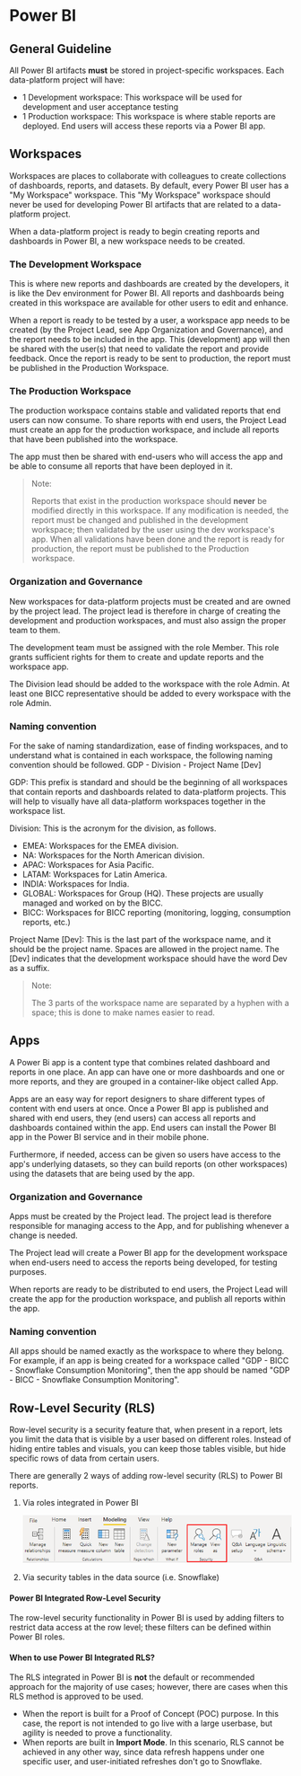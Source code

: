 # Power BI

## General Guideline

All Power BI artifacts **must** be stored in project-specific workspaces. Each data-platform project will have:

* 1 Development workspace: This workspace will be used for development and user acceptance testing
* 1 Production workspace: This workspace is where stable reports are deployed. End users will access these reports via a Power BI app. 

## Workspaces

Workspaces are places to collaborate with colleagues to create collections of dashboards, reports, and datasets. By default, every Power BI user has a "My Workspace" workspace. This "My Workspace" workspace should never be used for developing Power BI artifacts that are related to a data-platform project.

When a data-platform project is ready to begin creating reports and dashboards in Power BI, a new workspace needs to be created.

### The Development Workspace

This is where new reports and dashboards are created by the developers, it is like the Dev environment for Power BI. All reports and dashboards being created in this workspace are available for other users to edit and enhance.

When a report is ready to be tested by a user, a workspace app needs to be created \(by the Project Lead, see App Organization and Governance\), and the report needs to be included in the app. This \(development\) app will then be shared with the user\(s\) that need to validate the report and provide feedback. Once the report is ready to be sent to production, the report must be published in the Production Workspace.

### The Production Workspace

The production workspace contains stable and validated reports that end users can now consume. To share reports with end users, the Project Lead must create an app for the production workspace, and include all reports that have been published into the workspace.

The app must then be shared with end-users who will access the app and be able to consume all reports that have been deployed in it.

> Note:
>
> Reports that exist in the production workspace should **never** be modified directly in this workspace. If any modification is needed, the report must be changed and published in the development workspace; then validated by the user using the dev workspace's app. When all validations have been done and the report is ready for production, the report must be published to the Production workspace.

### Organization and Governance

New workspaces for data-platform projects must be created and are owned by the project lead. The project lead is therefore in charge of creating the development and production workspaces, and must also assign the proper team to them.

The development team must be assigned with the role Member. This role grants sufficient rights for them to create and update reports and the workspace app.

The Division lead should be added to the workspace with the role Admin. At least one BICC representative should be added to every workspace with the role Admin.

### Naming convention

For the sake of naming standardization, ease of finding workspaces, and to understand what is contained in each workspace, the following naming convention should be followed. GDP - Division - Project Name \[Dev\]

GDP: This prefix is standard and should be the beginning of all workspaces that contain reports and dashboards related to data-platform projects. This will help to visually have all data-platform workspaces together in the workspace list.

Division: This is the acronym for the division, as follows.

* EMEA: Workspaces for the EMEA division.
* NA: Workspaces for the North American division.
* APAC: Workspaces for Asia Pacific.
* LATAM: Workspaces for Latin America.
* INDIA: Workspaces for India.
* GLOBAL: Workspaces for Group \(HQ\). These projects are usually managed and worked on by the BICC.
* BICC: Workspaces for BICC reporting \(monitoring, logging, consumption reports, etc.\) 

Project Name \[Dev\]: This is the last part of the workspace name, and it should be the project name. Spaces are allowed in the project name. The \[Dev\] indicates that the development workspace should have the word Dev as a suffix.

> Note:
>
> The 3 parts of the workspace name are separated by a hyphen with a space; this is done to make names easier to read.

## Apps

A Power Bi app is a content type that combines related dashboard and reports in one place. An app can have one or more dashboards and one or more reports, and they are grouped in a container-like object called App.

Apps are an easy way for report designers to share different types of content with end users at once. Once a Power BI app is published and shared with end users, they \(end users\) can access all reports and dashboards contained within the app. End users can install the Power BI app in the Power BI service and in their mobile phone.

Furthermore, if needed, access can be given so users have access to the app's underlying datasets, so they can build reports \(on other workspaces\) using the datasets that are being used by the app.

### Organization and Governance

Apps must be created by the Project lead. The project lead is therefore responsible for managing access to the App, and for publishing whenever a change is needed.

The Project lead will create a Power BI app for the development workspace when end-users need to access the reports being developed, for testing purposes.

When reports are ready to be distributed to end users, the Project Lead will create the app for the production workspace, and publish all reports within the app.

### Naming convention

All apps should be named exactly as the workspace to where they belong. For example, if an app is being created for a workspace called "GDP - BICC - Snowflake Consumption Monitoring", then the app should be named "GDP - BICC - Snowflake Consumption Monitoring".

## Row-Level Security \(RLS\)

Row-level security is a security feature that, when present in a report, lets you limit the data that is visible by a user based on different roles. Instead of hiding entire tables and visuals, you can keep those tables visible, but hide specific rows of data from certain users. 

There are generally 2 ways of adding row-level security \(RLS\) to Power BI reports.

1. Via roles integrated in Power BI

   ![Power BI Integrated Roles](.gitbook/assets/pbi-manage-roles.png)

2. Via security tables in the data source \(i.e. Snowflake\)

#### Power BI Integrated Row-Level Security

The row-level security functionality in Power BI is used by adding filters to restrict data access at the row level; these filters can be defined within Power BI roles. 

#### When to use Power BI Integrated RLS?

The RLS integrated in Power BI is **not** the default or recommended approach for the majority of use cases; however, there are cases when this RLS method is approved to be used. 

* When the report is built for a Proof of Concept \(POC\) purpose. In this case, the report is not intended to go live with a large userbase, but agility is needed to prove a functionality.
* When reports are built in **Import Mode**. In this scenario, RLS cannot be achieved in any other way, since data refresh happens under one specific user, and user-initiated refreshes don't go to Snowflake. 



